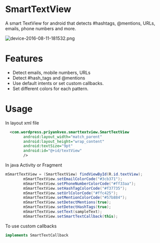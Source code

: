 # SmartTextView
A smart TextView for android that detects #hashtags, @mentions, URLs, emails, phone numbers and more.


![device-2016-08-11-181532.png](https://s10.postimg.org/wvsifbftl/device_2016_08_11_181532.png)

<h1>Features</h1>

<ul>
  <li>Detect emails, mobile numbers, URLs</li>
  <li>Detect #hash_tags and @mentions</li>
  <li>Use default intents or set custom callbacks.</li>
  <li>Set different colors for each pattern.</li>
</ul>


<h1>Usage</h1>

In layout xml file 

```xml
  <com.wordpress.priyankvex.smarttextview.SmartTextView
        android:layout_width="match_parent"
        android:layout_height="wrap_content"
        android:textSize="9pt"
        android:id="@+id/textView"
        />
```

In java Activity or Fragment

```java
mSmartTextView = (SmartTextView) findViewById(R.id.textView);
        mSmartTextView.setEmailColorCode("#3cb371");
        mSmartTextView.setPhoneNumberColorCode("#ff33aa");
        mSmartTextView.setHashTagColorCode("#f37735");
        mSmartTextView.setUrlColorCode("#ffc425");
        mSmartTextView.setMentionColorCode("#57b884");
        mSmartTextView.setDetectMentions(true);
        mSmartTextView.setDetectHashTags(true);
        mSmartTextView.setText(sampleText);
        mSmartTextView.setSmartTextCallback(this);
```

To use custom callbacks

```java
implements SmartTextCallback
```
